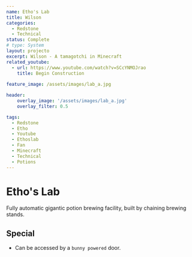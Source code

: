 ```yaml
---
name: Etho's Lab
title: Wilson
categories:
  - Redstone
  - Technical
status: Complete
# type: System
layout: projecto
excerpt: Wilson - A tamagotchi in Minecraft
related_youtube:
  - url: https://www.youtube.com/watch?v=SCcYNMOJrao
    title: Begin Construction
  
feature_image: /assets/images/lab_a.jpg

header: 
    overlay_image: '/assets/images/lab_a.jpg'
    overlay_filter: 0.5 

tags:
  - Redstone
  - Etho
  - Youtube
  - Ethoslab
  - Fan
  - Minecraft
  - Technical
  - Potions
---
```


# Etho's Lab
Fully automatic gigantic potion brewing facility, built by chaining brewing stands.

## Special
* Can be accessed by a `bunny powered` door.